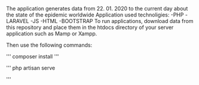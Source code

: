 The application generates data from 22. 01. 2020 to the current day about the state of the epidemic worldwide 
Application used technoligies:
    -PHP
    -LARAVEL
    -JS
    -HTML
    -BOOTSTRAP
To run applications, download data from this repository and place them in the htdocs directory of your server application such as Mamp or Xampp.

Then use the following commands:

'''
composer install
'''

'''
php artisan serve 

'''
